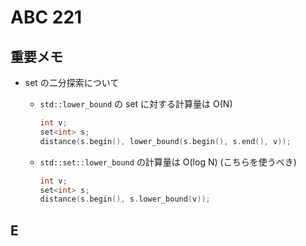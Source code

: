 # ABC 221

## 重要メモ

- set の二分探索について
  - `std::lower_bound` の set に対する計算量は O(N)

    ```cpp
    int v;
    set<int> s;
    distance(s.begin(), lower_bound(s.begin(), s.end(), v));
    ```

  - `std::set::lower_bound` の計算量は O(log N) (こちらを使うべき)

    ```cpp
    int v;
    set<int> s;
    distance(s.begin(), s.lower_bound(v));
    ```

## E
